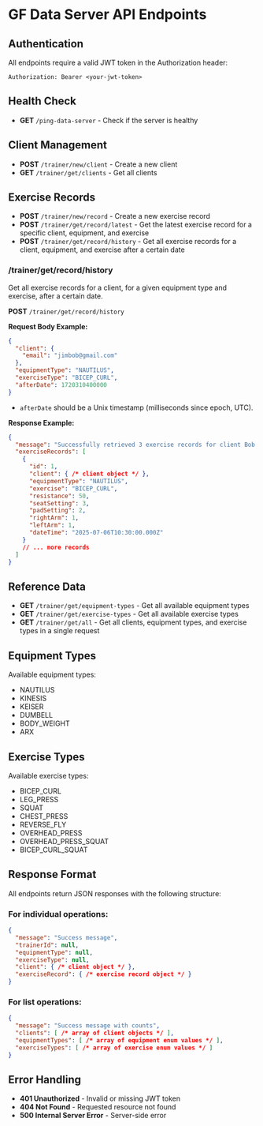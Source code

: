 # GF Data Server API Endpoints

## Authentication
All endpoints require a valid JWT token in the Authorization header:
```
Authorization: Bearer <your-jwt-token>
```

## Health Check
- **GET** `/ping-data-server` - Check if the server is healthy

## Client Management
- **POST** `/trainer/new/client` - Create a new client
- **GET** `/trainer/get/clients` - Get all clients

## Exercise Records
- **POST** `/trainer/new/record` - Create a new exercise record
- **POST** `/trainer/get/record/latest` - Get the latest exercise record for a specific client, equipment, and exercise
- **POST** `/trainer/get/record/history` - Get all exercise records for a client, equipment, and exercise after a certain date

### /trainer/get/record/history
Get all exercise records for a client, for a given equipment type and exercise, after a certain date.

**POST** `/trainer/get/record/history`

**Request Body Example:**
```json
{
  "client": {
    "email": "jimbob@gmail.com"
  },
  "equipmentType": "NAUTILUS",
  "exerciseType": "BICEP_CURL",
  "afterDate": 1720310400000
}
```

- `afterDate` should be a Unix timestamp (milliseconds since epoch, UTC).

**Response Example:**
```json
{
  "message": "Successfully retrieved 3 exercise records for client Bob on NAUTILUS doing BICEP_CURL after 2025-07-06T00:00:00.000Z",
  "exerciseRecords": [
    {
      "id": 1,
      "client": { /* client object */ },
      "equipmentType": "NAUTILUS",
      "exercise": "BICEP_CURL",
      "resistance": 50,
      "seatSetting": 3,
      "padSetting": 2,
      "rightArm": 1,
      "leftArm": 1,
      "dateTime": "2025-07-06T10:30:00.000Z"
    }
    // ... more records
  ]
}
```

## Reference Data
- **GET** `/trainer/get/equipment-types` - Get all available equipment types
- **GET** `/trainer/get/exercise-types` - Get all available exercise types
- **GET** `/trainer/get/all` - Get all clients, equipment types, and exercise types in a single request

## Equipment Types
Available equipment types:
- NAUTILUS
- KINESIS
- KEISER
- DUMBELL
- BODY_WEIGHT
- ARX

## Exercise Types
Available exercise types:
- BICEP_CURL
- LEG_PRESS
- SQUAT
- CHEST_PRESS
- REVERSE_FLY
- OVERHEAD_PRESS
- OVERHEAD_PRESS_SQUAT
- BICEP_CURL_SQUAT

## Response Format
All endpoints return JSON responses with the following structure:

### For individual operations:
```json
{
  "message": "Success message",
  "trainerId": null,
  "equipmentType": null,
  "exerciseType": null,
  "client": { /* client object */ },
  "exerciseRecord": { /* exercise record object */ }
}
```

### For list operations:
```json
{
  "message": "Success message with counts",
  "clients": [ /* array of client objects */ ],
  "equipmentTypes": [ /* array of equipment enum values */ ],
  "exerciseTypes": [ /* array of exercise enum values */ ]
}
```

## Error Handling
- **401 Unauthorized** - Invalid or missing JWT token
- **404 Not Found** - Requested resource not found
- **500 Internal Server Error** - Server-side error 